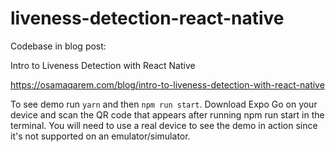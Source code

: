 # liveness-detection-react-native

Codebase in blog post:

Intro to Liveness Detection with React Native

https://osamaqarem.com/blog/intro-to-liveness-detection-with-react-native

To see demo run `yarn` and then `npm run start`. Download Expo Go on your device and scan the QR code that appears after running npm run start in the terminal. You will need to use a real device to see the demo in action since it's not supported on an emulator/simulator.
